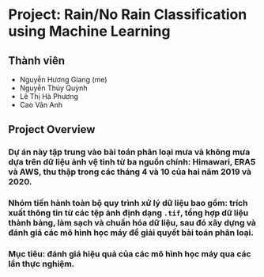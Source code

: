 # Project: Rain/No Rain Classification using Machine Learning

## Thành viên
 - Nguyễn Hương Giang (me)
 - Nguyễn Thúy Quỳnh
 - Lê Thị Hà Phương
 - Cao Vân Anh

## Project Overview
### Dự án này tập trung vào bài toán phân loại mưa và không mưa dựa trên dữ liệu ảnh vệ tinh từ ba nguồn chính: Himawari, ERA5 và AWS, thu thập trong các tháng 4 và 10 của hai năm 2019 và 2020.
### Nhóm tiến hành toàn bộ quy trình xử lý dữ liệu bao gồm: trích xuất thông tin từ các tệp ảnh định dạng `.tif`, tổng hợp dữ liệu thành bảng, làm sạch và chuẩn hóa dữ liệu, sau đó xây dựng và đánh giá các mô hình học máy để giải quyết bài toán phân loại.
### Mục tiêu: đánh giá hiệu quả của các mô hình học máy qua các lần thực nghiệm.



